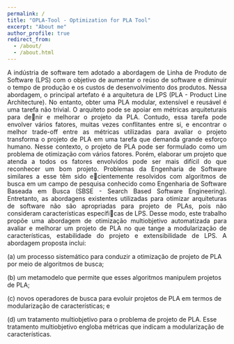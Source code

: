 ```yaml
---
permalink: /
title: "OPLA-Tool - Optimization for PLA Tool"
excerpt: "About me"
author_profile: true
redirect_from: 
  - /about/
  - /about.html
---
```


<p style='text-align: justify;'>
A indústria de software tem adotado a abordagem de Linha de Produto de Software (LPS) com o objetivo de aumentar o reúso de software e diminuir o tempo de produção e os custos de desenvolvimento dos produtos. Nessa abordagem, o principal artefato é a arquitetura de LPS (PLA - Product Line Architecture). 
No entanto, obter uma PLA modular, extensível e reusável é uma tarefa não trivial. O arquiteto pode se apoiar em métricas arquiteturais para denir e melhorar o projeto da PLA. Contudo, essa tarefa pode envolver vários fatores, muitas vezes conflitantes entre si, e encontrar o melhor trade-off entre as métricas utilizadas para avaliar o projeto transforma o projeto de PLA em uma tarefa que demanda grande esforço humano. 
Nesse contexto, o projeto de PLA pode ser formulado como um problema de otimização com vários fatores. Porém, elaborar um
projeto que atenda a todos os fatores envolvidos pode ser mais difícil do que reconhecer um bom projeto. 
Problemas da Engenharia de Software similares a esse têm sido ecientemente resolvidos com algoritmos de busca em um campo de pesquisa conhecido como Engenharia de Software Baseada em Busca (SBSE - Search Based Software Engineering).
Entretanto, as abordagens existentes utilizadas para otimizar arquiteturas de software não são apropriadas para projeto de PLAs, pois não consideram características específicas de LPS. Desse modo, este trabalho propõe uma abordagem de otimização multiobjetivo automatizada para avaliar e melhorar um projeto de PLA no que tange a modularização de características, estabilidade do projeto e extensibilidade de LPS. A abordagem proposta inclui: 

(a) um processo sistemático para conduzir a otimização de projeto de PLA por meio de algoritmos de busca; 

(b) um metamodelo que permite que esses algoritmos manipulem projetos de PLA; 

(c) novos operadores de busca para evoluir projetos de PLA em termos de modularização de características; e 

(d) um tratamento multiobjetivo para o problema de projeto de PLA. Esse tratamento multiobjetivo engloba métricas que indicam a modularização de características.

</p>

